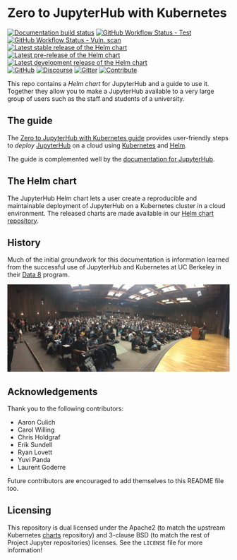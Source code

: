 # Zero to JupyterHub with Kubernetes

[![Documentation build status](https://img.shields.io/readthedocs/zero-to-jupyterhub?logo=read-the-docs)](https://zero-to-jupyterhub.readthedocs.io/en/latest/?badge=latest)
[![GitHub Workflow Status - Test](https://img.shields.io/github/workflow/status/jupyterhub/zero-to-jupyterhub-k8s/Test?logo=github&label=tests)](https://github.com/jupyterhub/zero-to-jupyterhub-k8s/actions)
[![GitHub Workflow Status - Vuln. scan](https://img.shields.io/github/workflow/status/jupyterhub/zero-to-jupyterhub-k8s/Vuln.%20scan?logo=github&label=Vuln.%20scan)](https://github.com/jupyterhub/zero-to-jupyterhub-k8s/actions)
[![Latest stable release of the Helm chart](https://img.shields.io/badge/dynamic/json.svg?label=stable&url=https://jupyterhub.github.io/helm-chart/info.json&query=$.jupyterhub.stable&colorB=orange&logo=helm)](https://jupyterhub.github.io/helm-chart#jupyterhub)
[![Latest pre-release of the Helm chart](https://img.shields.io/badge/dynamic/json.svg?label=pre&url=https://jupyterhub.github.io/helm-chart/info.json&query=$.jupyterhub.pre&colorB=orange&logo=helm)](https://jupyterhub.github.io/helm-chart#development-releases-jupyterhub)
[![Latest development release of the Helm chart](https://img.shields.io/badge/dynamic/json.svg?label=dev&url=https://jupyterhub.github.io/helm-chart/info.json&query=$.jupyterhub.latest&colorB=orange&logo=helm)](https://jupyterhub.github.io/helm-chart#development-releases-jupyterhub)
<br/>
[![GitHub](https://img.shields.io/badge/issue_tracking-github-blue?logo=github)](https://github.com/jupyterhub/zero-to-jupyterhub-k8s/issues)
[![Discourse](https://img.shields.io/badge/help_forum-discourse-blue?logo=discourse)](https://discourse.jupyter.org/c/jupyterhub/z2jh-k8s)
[![Gitter](https://img.shields.io/badge/social_chat-gitter-blue?logo=gitter)](https://gitter.im/jupyterhub/jupyterhub)
[![Contribute](https://img.shields.io/badge/I_want_to_contribute!-grey?logo=jupyter)](https://github.com/jupyterhub/zero-to-jupyterhub-k8s/blob/master/CONTRIBUTING.md)


This repo contains a *Helm chart* for JupyterHub and a guide to use it. Together
they allow you to make a JupyterHub available to a very large group of users
such as the staff and students of a university.

## The guide

The [Zero to JupyterHub with Kubernetes guide](https://z2jh.jupyter.org)
provides user-friendly steps to _deploy_
[JupyterHub](https://github.com/jupyterhub/jupyterhub) on a cloud using
[Kubernetes](https://kubernetes.io/) and [Helm](https://helm.sh/).

The guide is complemented well by the [documentation for JupyterHub](https://jupyterhub.readthedocs.io).

## The Helm chart

The JupyterHub Helm chart lets a user create a reproducible and maintainable
deployment of JupyterHub on a Kubernetes cluster in a cloud environment. The
released charts are made available in our [Helm chart
repository](https://jupyterhub.github.io/helm-chart).

## History

Much of the initial groundwork for this documentation is information learned
from the successful use of JupyterHub and Kubernetes at UC Berkeley in their
[Data 8](http://data8.org/) program.

![](doc/source/_static/images/data8_audience.jpg)

## Acknowledgements

Thank you to the following contributors:

- Aaron Culich
- Carol Willing
- Chris Holdgraf
- Erik Sundell
- Ryan Lovett
- Yuvi Panda
- Laurent Goderre

Future contributors are encouraged to add themselves to this README file too.

## Licensing

This repository is dual licensed under the Apache2 (to match the upstream
Kubernetes [charts](https://github.com/helm/charts) repository) and
3-clause BSD (to match the rest of Project Jupyter repositories) licenses. See
the `LICENSE` file for more information!

